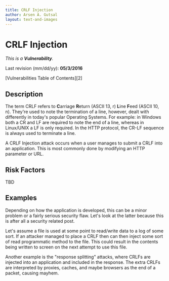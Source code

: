 ```yaml
---
title: CRLF Injection
author: Arsen A. Gutsal
layout: text-and-images
---
```


# CRLF Injection

_This is a **Vulnerability**._


Last revision (mm/dd/yy): **05/3/2016**

[Vulnerabilities Table of Contents][2]

## Description

The term CRLF refers to **C**arriage **R**eturn (ASCII 13, r) **L**ine **F**eed (ASCII 10, n). They're used to note the termination of a line, however, dealt with differently in today's popular Operating Systems. For example: in Windows both a CR and LF are required to note the end of a line, whereas in Linux/UNIX a LF is only required. In the HTTP protocol, the CR-LF sequence is always used to terminate a line.

A CRLF Injection attack occurs when a user manages to submit a CRLF into an application. This is most commonly done by modifying an HTTP parameter or URL.

## Risk Factors

TBD

## Examples

Depending on how the application is developed, this can be a minor problem or a fairly serious security flaw. Let's look at the latter because this is after all a security related post.

Let's assume a file is used at some point to read/write data to a log of some sort. If an attacker managed to place a CRLF then can then inject some sort of read programmatic method to the file. This could result in the contents being written to screen on the next attempt to use this file.

Another example is the "response splitting" attacks, where CRLFs are injected into an application and included in the response. The extra CRLFs are interpreted by proxies, caches, and maybe browsers as the end of a packet, causing mayhem.

